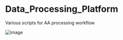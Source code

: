 # Data_Processing_Platform
Various scripts for AA processing workflow

![image](https://github.com/henrylowgh/My-Scripts/assets/131828718/f90234af-8311-4348-b531-3eb1098beb60)

